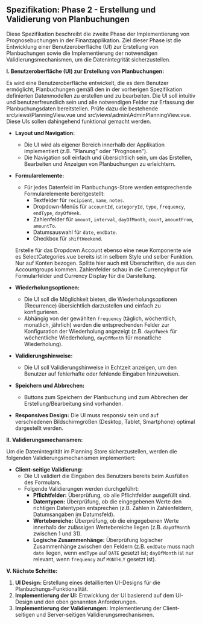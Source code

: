 ## Spezifikation: Phase 2 - Erstellung und Validierung von Planbuchungen

Diese Spezifikation beschreibt die zweite Phase der Implementierung von Prognosebuchungen in der Finanzapplikation. Ziel dieser Phase ist die Entwicklung einer Benutzeroberfläche (UI) zur Erstellung von Planbuchungen sowie die Implementierung der notwendigen Validierungsmechanismen, um die Datenintegrität sicherzustellen.

**I.  Benutzeroberfläche (UI) zur Erstellung von Planbuchungen:**

Es wird eine Benutzeroberfläche entwickelt, die es dem Benutzer ermöglicht, Planbuchungen gemäß den in der vorherigen Spezifikation definierten Datenmodellen zu erstellen und zu bearbeiten. Die UI soll intuitiv und benutzerfreundlich sein und alle notwendigen Felder zur Erfassung der Planbuchungsdaten bereitstellen. Prüfe dazu die bestehende src\views\PlanningView.vue und src\views\admin\AdminPlanningView.vue. Diese UIs sollen dahingehend funktional gemacht werden.

*   **Layout und Navigation:**
    *   Die UI wird als eigener Bereich innerhalb der Applikation implementiert (z.B. "Planung" oder "Prognosen").
    *   Die Navigation soll einfach und übersichtlich sein, um das Erstellen, Bearbeiten und Anzeigen von Planbuchungen zu erleichtern.
*   **Formularelemente:**
    *   Für jedes Datenfeld im Planbuchungs-Store werden entsprechende Formularelemente bereitgestellt:
        *   Textfelder für `recipient`, `name`, `notes`.
        *   Dropdown-Menüs für `accountId`, `categoryId`, `type`, `frequency`, `endType`, `dayOfWeek`.
        *   Zahlenfelder für `amount`, `interval`, `dayOfMonth`, `count`, `amountFrom`, `amountTo`.
        *   Datumsauswahl für `date`, `endDate`.
        *   Checkbox für `shiftWeekend`.

      Erstelle für das Dropdown Account ebenso eine neue Komponente wie es SelectCategories.vue bereits ist in selbem Style und selber Funktion. Nur auf Konten bezogen. Splitte hier auch mit Überschriften, die aus den Accountgroups kommen.
      Zahlenfelder schau in die CurrencyInput für Formularfelder und Currency Display für die Darstellung.
*   **Wiederholungsoptionen:**
    *   Die UI soll die Möglichkeit bieten, die Wiederholungsoptionen (Recurrence) übersichtlich darzustellen und einfach zu konfigurieren.
    *   Abhängig von der gewählten `frequency` (täglich, wöchentlich, monatlich, jährlich) werden die entsprechenden Felder zur Konfiguration der Wiederholung angezeigt (z.B. `dayOfWeek` für wöchentliche Wiederholung, `dayOfMonth` für monatliche Wiederholung).
*   **Validierungshinweise:**
    *   Die UI soll Validierungshinweise in Echtzeit anzeigen, um den Benutzer auf fehlerhafte oder fehlende Eingaben hinzuweisen.
*   **Speichern und Abbrechen:**
    *   Buttons zum Speichern der Planbuchung und zum Abbrechen der Erstellung/Bearbeitung sind vorhanden.
*   **Responsives Design:** Die UI muss responsiv sein und auf verschiedenen Bildschirmgrößen (Desktop, Tablet, Smartphone) optimal dargestellt werden.

**II.  Validierungsmechanismen:**

Um die Datenintegrität im Planning Store sicherzustellen, werden die folgenden Validierungsmechanismen implementiert:

*   **Client-seitige Validierung:**
    *   Die UI validiert die Eingaben des Benutzers bereits beim Ausfüllen des Formulars.
    *   Folgende Validierungen werden durchgeführt:
        *   **Pflichtfelder:** Überprüfung, ob alle Pflichtfelder ausgefüllt sind.
        *   **Datentypen:** Überprüfung, ob die eingegebenen Werte den richtigen Datentypen entsprechen (z.B. Zahlen in Zahlenfeldern, Datumsangaben im Datumsfeld).
        *   **Wertebereiche:** Überprüfung, ob die eingegebenen Werte innerhalb der zulässigen Wertebereiche liegen (z.B. `dayOfMonth` zwischen 1 und 31).
        *   **Logische Zusammenhänge:** Überprüfung logischer Zusammenhänge zwischen den Feldern (z.B. `endDate` muss nach `date` liegen, wenn `endType` auf `DATE` gesetzt ist; `dayOfMonth` ist nur relevant, wenn `frequency` auf `MONTHLY` gesetzt ist).



**V.  Nächste Schritte:**

1.  **UI Design:** Erstellung eines detaillierten UI-Designs für die Planbuchungs-Funktionalität.
2.  **Implementierung der UI:** Entwicklung der UI basierend auf dem UI-Design und den oben genannten Anforderungen.
3.  **Implementierung der Validierungen:** Implementierung der Client-seitigen und Server-seitigen Validierungsmechanismen.
